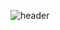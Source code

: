![header](https://capsule-render.vercel.app/api?type=Venom&height=200&section=header&text=DUSLOOP&fontColor=000000&fontSize=70&animation=fadeIn&fontAlignY=40)
